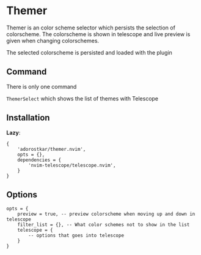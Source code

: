 # Themer

Themer is an color scheme selector which persists the selection of colorscheme.
The colorscheme is shown in telescope and live preview is given when changing colorschemes.

The selected colorscheme is persisted and loaded with the plugin

## Command

There is only one command

`ThemerSelect` which shows the list of themes with Telescope

## Installation

**Lazy**:

    {
        'adorostkar/themer.nvim',
        opts = {},
        dependencies = {
            'nvim-telescope/telescope.nvim',
        }
    }

## Options

    opts = {
        preview = true, -- preview colorscheme when moving up and down in telescope
        filter_list = {}, -- What color schemes not to show in the list
        telescope = {
            -- options that goes into telescope
        }
    }
